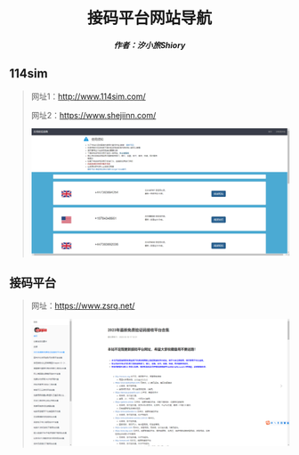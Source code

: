 <center><h1>接码平台网站导航</h1></center>

<center><h5>作者：汐小旅Shiory</h5></center>



## 114sim

> 网址1：http://www.114sim.com/ 
>
> 网址2：https://www.shejiinn.com/
>
> ![](img/微信截图_20230521234653.png)



## 接码平台

> 网址：https://www.zsrq.net/
>
> ![](img/微信截图_20230522002617.png)
